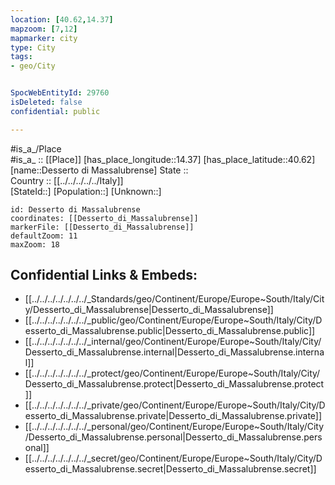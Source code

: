 ```yaml
---
location: [40.62,14.37] 
mapzoom: [7,12] 
mapmarker: city 
type: City
tags:
- geo/City


SpocWebEntityId: 29760
isDeleted: false
confidential: public

---
```

#is_a_/Place  
#is_a_ :: [[Place]] 
[has_place_longitude::14.37] 
[has_place_latitude::40.62] 
[name::Desserto di Massalubrense] 
State ::  
Country :: [[../../../../../Italy]]  
[StateId::] 
[Population::] 
[Unknown::] 


```leaflet
id: Desserto di Massalubrense
coordinates: [[Desserto_di_Massalubrense]] 
markerFile: [[Desserto_di_Massalubrense]] 
defaultZoom: 11 
maxZoom: 18
```


## Confidential Links & Embeds: 
- [[../../../../../../../_Standards/geo/Continent/Europe/Europe~South/Italy/City/Desserto_di_Massalubrense|Desserto_di_Massalubrense]] 
- [[../../../../../../../_public/geo/Continent/Europe/Europe~South/Italy/City/Desserto_di_Massalubrense.public|Desserto_di_Massalubrense.public]] 
- [[../../../../../../../_internal/geo/Continent/Europe/Europe~South/Italy/City/Desserto_di_Massalubrense.internal|Desserto_di_Massalubrense.internal]] 
- [[../../../../../../../_protect/geo/Continent/Europe/Europe~South/Italy/City/Desserto_di_Massalubrense.protect|Desserto_di_Massalubrense.protect]] 
- [[../../../../../../../_private/geo/Continent/Europe/Europe~South/Italy/City/Desserto_di_Massalubrense.private|Desserto_di_Massalubrense.private]] 
- [[../../../../../../../_personal/geo/Continent/Europe/Europe~South/Italy/City/Desserto_di_Massalubrense.personal|Desserto_di_Massalubrense.personal]] 
- [[../../../../../../../_secret/geo/Continent/Europe/Europe~South/Italy/City/Desserto_di_Massalubrense.secret|Desserto_di_Massalubrense.secret]] 
